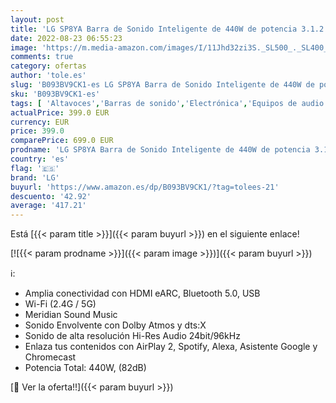 ```yaml
---
layout: post
title: 'LG SP8YA Barra de Sonido Inteligente de 440W de potencia 3.1.2 canales con Sonido Hi-Res Audio  Dolby Atmos y DTS:X. Compatible con AirPlay 2  Spotify  Alexa  Chromecast'
date: 2022-08-23 06:55:23
image: 'https://m.media-amazon.com/images/I/11Jhd32zi3S._SL500_._SL400_.jpg'
comments: true
category: ofertas
author: 'tole.es'
slug: 'B093BV9CK1-es LG SP8YA Barra de Sonido Inteligente de 440W de potencia...'
sku: 'B093BV9CK1-es'
tags: [ 'Altavoces','Barras de sonido','Electrónica','Equipos de audio y Hi-Fi','alexa','lg','🇪🇸', ]
actualPrice: 399.0 EUR
currency: EUR
price: 399.0
comparePrice: 699.0 EUR
prodname: 'LG SP8YA Barra de Sonido Inteligente de 440W de potencia 3.1.2 canales con Sonido Hi-Res Audio  Dolby Atmos y DTS:X. Compatible con AirPlay 2  Spotify  Alexa  Chromecast'
country: 'es'
flag: '🇪🇸'
brand: 'LG'
buyurl: 'https://www.amazon.es/dp/B093BV9CK1/?tag=tolees-21'
descuento: '42.92'
average: '417.21'
---
```


Está [{{< param title >}}]({{< param buyurl >}}) en el siguiente enlace!

[![{{< param prodname >}}]({{< param image >}})]({{< param buyurl >}})

ℹ️:

- Amplia conectividad con HDMI eARC, Bluetooth 5.0, USB
- Wi-Fi (2.4G / 5G)
- Meridian Sound Music
- Sonido Envolvente con Dolby Atmos y dts:X
- Sonido de alta resolución Hi-Res Audio 24bit/96kHz
- Enlaza tus contenidos con AirPlay 2, Spotify, Alexa, Asistente Google y Chromecast
- Potencia Total: 440W, (82dB)

[🛒 Ver la oferta!!]({{< param buyurl >}})
